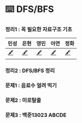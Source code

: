 # ⌨️ DFS/BFS

### 정리1 : 꼭 필요한 자료구조 기초
| 민성 | 은현 | 영민 | 아연 | 정화 |
|---|---|---|---|---|
|[🖋️]()|[🖋️]()|[🖋️]()|[🖋️](ay_dfs_bfs.py)|[🖋️]()|
### 정리2 : DFS/BFS 정리

### 문제1 : 음료수 얼려 먹기

### 문제2 : 미로탈출

### 문제3 : 백준13023 ABCDE